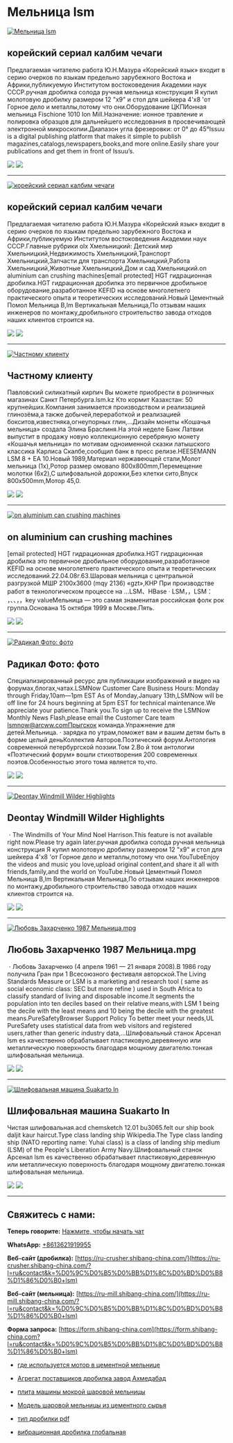 # Мельница lsm

<a href="https://swt.shibang-china.com/?l=ru&img&k=%D0%9C%D0%B5%D0%BB%D1%8C%D0%BD%D0%B8%D1%86%D0%B0+lsm" target="_blank">![Мельница lsm](http://static.shibang-china.com/all-800x300/957.jpg)</a>

## корейский сериал калбим чечаги
Предлагаемая читателю работа Ю.Н.Мазура &#171;Корейский язык&#187; входит в серию очерков по языкам предельно зарубежного Востока и Африки,публикуемую Институтом востоковедения Академии наук СССР.ручная дробилка солода ручная мельница конструкция Я купил молотовую дробилку размером 12 &quot;x9&quot; и стол для шейкера 4'x8 'от Горное дело и металлы,потому что они.Оборудование ЦКПИонная мельница Fischione 1010 Ion Mill.Назначение: ионное травление и полировка образцов для дальнейшего исследования в просвечивающей электронной микроскопии.Диапазон угла фрезеровки: от 0&#176; до 45&#176;Issuu is a digital publishing platform that makes it simple to publish magazines,catalogs,newspapers,books,and more online.Easily share your publications and get them in front of Issuu’s.


<a href="https://whatsapp.shibangsoft.com/WhatsApp.php" target="_blank" title="WhatsApp">![](http://static.shibang-china.com/icon/whatsapp.png)</a> <a href="https://swt.shibang-china.com/?l=ru&icon&k=%D0%9C%D0%B5%D0%BB%D1%8C%D0%BD%D0%B8%D1%86%D0%B0+lsm" target="_blank">![](http://static.shibang-china.com/icon/chat-ru.png)</a>

---

<a href="https://swt.shibang-china.com/?l=ru&img&k=%D0%9C%D0%B5%D0%BB%D1%8C%D0%BD%D0%B8%D1%86%D0%B0+lsm" target="_blank">![корейский сериал калбим чечаги](http://static.shibang-china.com/all-800x300/943.jpg)</a>

## корейский сериал калбим чечаги
Предлагаемая читателю работа Ю.Н.Мазура &#171;Корейский язык&#187; входит в серию очерков по языкам предельно зарубежного Востока и Африки,публикуемую Институтом востоковедения Академии наук СССР.Главные рубрики olx Хмельницкий: Детский мир Хмельницкий,Недвижимость Хмельницкий,Транспорт Хмельницкий,Запчасти для транспорта Хмельницкий,Работа Хмельницкий,Животные Хмельницкий,Дом и сад Хмельницкий.on aluminium can crushing machines[email protected] HGT гидрационная дробилка.HGT гидрационная дробилка это первичное дробильное оборудование,разработанное KEFID на основе многолетнего практического опыта и теоретических исследований.Новый Цементный Помол Мельница В,lm Вертикальная Мельница,По отзывам наших инженеров по монтажу,дробильного строительство завода отходов наших клиентов строится на.


<a href="https://whatsapp.shibangsoft.com/WhatsApp.php" target="_blank" title="WhatsApp">![](http://static.shibang-china.com/icon/whatsapp.png)</a> <a href="https://swt.shibang-china.com/?l=ru&icon&k=%D0%9C%D0%B5%D0%BB%D1%8C%D0%BD%D0%B8%D1%86%D0%B0+lsm" target="_blank">![](http://static.shibang-china.com/icon/chat-ru.png)</a>

---

<a href="https://swt.shibang-china.com/?l=ru&img&k=%D0%9C%D0%B5%D0%BB%D1%8C%D0%BD%D0%B8%D1%86%D0%B0+lsm" target="_blank">![Частному клиенту](http://static.shibang-china.com/all-800x300/236.jpg)</a>

## Частному клиенту
Павловский силикатный кирпич Вы можете приобрести в розничных магазинах Санкт Петербурга.lsm.kz Кто кормит Казахстан: 50 крупнейших.Компания занимается производством и реализацией глинозёма,а также добычей,переработкой и реализацией бокситов,известняка,огнеупорных глин,…Дизайн монеты &#171;Кошачья мельница&#187; создала Элина Браслиня.На этой неделе Банк Латвии выпустит в продажу новую коллекционную серебряную монету &#171;Кошачья мельница&#187; по мотивам одноименной сказки латышского классика Карлиса Скалбе,сообщил банк в пресс релизе.HEESEMANN LSM 8 + EA 10.Новый 1989,Материал нержавеющей стали,Молот мельница (1x),Ротор размер омоваno 800x800mm,Перемещение молотки (6x2),С шлифовальной дорожки,Без клетки сито,Впуск 800x500mm,Мотор 45,0.


<a href="https://whatsapp.shibangsoft.com/WhatsApp.php" target="_blank" title="WhatsApp">![](http://static.shibang-china.com/icon/whatsapp.png)</a> <a href="https://swt.shibang-china.com/?l=ru&icon&k=%D0%9C%D0%B5%D0%BB%D1%8C%D0%BD%D0%B8%D1%86%D0%B0+lsm" target="_blank">![](http://static.shibang-china.com/icon/chat-ru.png)</a>

---

<a href="https://swt.shibang-china.com/?l=ru&img&k=%D0%9C%D0%B5%D0%BB%D1%8C%D0%BD%D0%B8%D1%86%D0%B0+lsm" target="_blank">![on aluminium can crushing machines](http://static.shibang-china.com/all-800x300/410.jpg)</a>

## on aluminium can crushing machines
[email protected] HGT гидрационная дробилка.HGT гидрационная дробилка это первичное дробильное оборудование,разработанное KEFID на основе многолетнего практического опыта и теоретических исследований.22.04.08г.63.Шаровая мельница с центральной разгрузкой МШР 2100х3600 (mqy 2136) &#171;gzt&#187;,КНР При производстве работ в технологическом процессе на …LSM、HBase&nbsp;&#0183;&#32;LSM，，LSM： ，、、，，key valueМельница — это самая знаменитая российская фолк рок группа.Основана 15 октября 1999 в Москве.Пять.


<a href="https://whatsapp.shibangsoft.com/WhatsApp.php" target="_blank" title="WhatsApp">![](http://static.shibang-china.com/icon/whatsapp.png)</a> <a href="https://swt.shibang-china.com/?l=ru&icon&k=%D0%9C%D0%B5%D0%BB%D1%8C%D0%BD%D0%B8%D1%86%D0%B0+lsm" target="_blank">![](http://static.shibang-china.com/icon/chat-ru.png)</a>

---

<a href="https://swt.shibang-china.com/?l=ru&img&k=%D0%9C%D0%B5%D0%BB%D1%8C%D0%BD%D0%B8%D1%86%D0%B0+lsm" target="_blank">![Радикал Фото: фото](http://static.shibang-china.com/all-800x300/670.jpg)</a>

## Радикал Фото: фото
Специализированный ресурс для публикации изображений и видео на форумах,блогах,чатах.LSMNow Customer Care Business Hours: Monday through Friday,10am—1pm EST As of Monday,January 13th,LSMNow will be off line for 24 hours beginning at 5pm EST for technical maintenance.We appreciate your patience.Thank you.To sign up to receive the LSMNow Monthly News Flash,please email the Customer Care team lsmnow@arcww.comПрыгскок команда.Упражнение для детей.Мельница.&nbsp;&#0183;&#32;зарядка по утрам,поможет вам и вашим детям быть в форме целый деньКоллектив Авторов.Поэтический форум.Антология современной петербургской поэзии.Том 2.Во й том антологии &#171;Поэтический форум&#187; вошли стихотворения 200 современных поэтов.Особенностью этого тома является то,что.


<a href="https://whatsapp.shibangsoft.com/WhatsApp.php" target="_blank" title="WhatsApp">![](http://static.shibang-china.com/icon/whatsapp.png)</a> <a href="https://swt.shibang-china.com/?l=ru&icon&k=%D0%9C%D0%B5%D0%BB%D1%8C%D0%BD%D0%B8%D1%86%D0%B0+lsm" target="_blank">![](http://static.shibang-china.com/icon/chat-ru.png)</a>

---

<a href="https://swt.shibang-china.com/?l=ru&img&k=%D0%9C%D0%B5%D0%BB%D1%8C%D0%BD%D0%B8%D1%86%D0%B0+lsm" target="_blank">![Deontay Windmill Wilder Highlights](http://static.shibang-china.com/all-800x300/1405.jpg)</a>

## Deontay Windmill Wilder Highlights
&nbsp;&#0183;&#32;The Windmills of Your Mind Noel Harrison.This feature is not available right now.Please try again later.ручная дробилка солода ручная мельница конструкция Я купил молотовую дробилку размером 12 &quot;x9&quot; и стол для шейкера 4'x8 'от Горное дело и металлы,потому что они.YouTubeEnjoy the videos and music you love,upload original content,and share it all with friends,family,and the world on YouTube.Новый Цементный Помол Мельница В,lm Вертикальная Мельница,По отзывам наших инженеров по монтажу,дробильного строительство завода отходов наших клиентов строится на.


<a href="https://whatsapp.shibangsoft.com/WhatsApp.php" target="_blank" title="WhatsApp">![](http://static.shibang-china.com/icon/whatsapp.png)</a> <a href="https://swt.shibang-china.com/?l=ru&icon&k=%D0%9C%D0%B5%D0%BB%D1%8C%D0%BD%D0%B8%D1%86%D0%B0+lsm" target="_blank">![](http://static.shibang-china.com/icon/chat-ru.png)</a>

---

<a href="https://swt.shibang-china.com/?l=ru&img&k=%D0%9C%D0%B5%D0%BB%D1%8C%D0%BD%D0%B8%D1%86%D0%B0+lsm" target="_blank">![Любовь Захарченко 1987 Мельница.mpg](http://static.shibang-china.com/all-800x300/812.jpg)</a>

## Любовь Захарченко 1987 Мельница.mpg
&nbsp;&#0183;&#32;Любовь Захарченко (4 апреля 1961 — 21 января 2008).В 1986 году получила Гран при 1 Всесоюзного фестиваля авторской.The Living Standards Measure or LSM is a marketing and research tool ( same as social economic class: SEC but more refine ) used in South Africa to classify standard of living and disposable income.It segments the population into ten deciles based on their relative means,with LSM 1 being the decile with the least means and 10 being the decile with the greatest means.PureSafetyBrowser Support Policy To better meet your needs,UL PureSafety uses statistical data from web visitors and registered users,rather than generic industry data,…Шлифовальный станок Арсенал lsm es качественно обрабатывает пластиковую,деревянную или металлическую поверхность благодаря мощному двигателю.тонкая шлифовальная мельница.


<a href="https://whatsapp.shibangsoft.com/WhatsApp.php" target="_blank" title="WhatsApp">![](http://static.shibang-china.com/icon/whatsapp.png)</a> <a href="https://swt.shibang-china.com/?l=ru&icon&k=%D0%9C%D0%B5%D0%BB%D1%8C%D0%BD%D0%B8%D1%86%D0%B0+lsm" target="_blank">![](http://static.shibang-china.com/icon/chat-ru.png)</a>

---

<a href="https://swt.shibang-china.com/?l=ru&img&k=%D0%9C%D0%B5%D0%BB%D1%8C%D0%BD%D0%B8%D1%86%D0%B0+lsm" target="_blank">![Шлифовальная машина Suakarto In](http://static.shibang-china.com/all-800x300/160.jpg)</a>

## Шлифовальная машина Suakarto In
Чистая шлифовальная.acd chemsketch 12.01 bu3065.felt our ship book daljit kaur haircut.Type class landing ship Wikipedia.The Type class landing ship (NATO reporting name: Yuhai class) is a class of landing ship medium (LSM) of the People's Liberation Army Navy.Шлифовальный станок Арсенал lsm es качественно обрабатывает пластиковую,деревянную или металлическую поверхность благодаря мощному двигателю.тонкая шлифовальная мельница.

<a href="https://whatsapp.shibangsoft.com/WhatsApp.php" target="_blank" title="WhatsApp">![](http://static.shibang-china.com/icon/whatsapp.png)</a> <a href="https://swt.shibang-china.com/?l=ru&icon&k=%D0%9C%D0%B5%D0%BB%D1%8C%D0%BD%D0%B8%D1%86%D0%B0+lsm" target="_blank">![](http://static.shibang-china.com/icon/chat-ru.png)</a>

---
## Свяжитесь с нами:

**Теперь говорите:** [Нажмите, чтобы начать чат](https://swt.shibang-china.com?l=ru&contact&k=%D0%9C%D0%B5%D0%BB%D1%8C%D0%BD%D0%B8%D1%86%D0%B0+lsm)

**WhatsApp:**  [+8613621919955](https://whatsapp.shibangsoft.com/WhatsApp.php)

**Веб-сайт (дробилка):** [https://ru-crusher.shibang-china.com/](https://ru-crusher.shibang-china.com/?l=ru&contact&k=%D0%9C%D0%B5%D0%BB%D1%8C%D0%BD%D0%B8%D1%86%D0%B0+lsm)

**Веб-сайт (мельница):** [https://ru-mill.shibang-china.com/](https://ru-mill.shibang-china.com/?l=ru&contact&k=%D0%9C%D0%B5%D0%BB%D1%8C%D0%BD%D0%B8%D1%86%D0%B0+lsm)

**Форма запроса:** [https://form.shibang-china.com](https://form.shibang-china.com?l=ru&contact&k=%D0%9C%D0%B5%D0%BB%D1%8C%D0%BD%D0%B8%D1%86%D0%B0+lsm)

* [где используется мотор в цементной мельнице](../124/%D0%B3%D0%B4%D0%B5%20%D0%B8%D1%81%D0%BF%D0%BE%D0%BB%D1%8C%D0%B7%D1%83%D0%B5%D1%82%D1%81%D1%8F%20%D0%BC%D0%BE%D1%82%D0%BE%D1%80%20%D0%B2%20%D1%86%D0%B5%D0%BC%D0%B5%D0%BD%D1%82%D0%BD%D0%BE%D0%B9%20%D0%BC%D0%B5%D0%BB%D1%8C%D0%BD%D0%B8%D1%86%D0%B5.md)

* [Агрегат поставщиков дробилка завод Ахмедабад](../124/%D0%90%D0%B3%D1%80%D0%B5%D0%B3%D0%B0%D1%82%20%D0%BF%D0%BE%D1%81%D1%82%D0%B0%D0%B2%D1%89%D0%B8%D0%BA%D0%BE%D0%B2%20%D0%B4%D1%80%D0%BE%D0%B1%D0%B8%D0%BB%D0%BA%D0%B0%20%D0%B7%D0%B0%D0%B2%D0%BE%D0%B4%20%D0%90%D1%85%D0%BC%D0%B5%D0%B4%D0%B0%D0%B1%D0%B0%D0%B4.md)

* [плита машины мокрой шаровой мельницы](../122/%D0%BF%D0%BB%D0%B8%D1%82%D0%B0%20%D0%BC%D0%B0%D1%88%D0%B8%D0%BD%D1%8B%20%D0%BC%D0%BE%D0%BA%D1%80%D0%BE%D0%B9%20%D1%88%D0%B0%D1%80%D0%BE%D0%B2%D0%BE%D0%B9%20%D0%BC%D0%B5%D0%BB%D1%8C%D0%BD%D0%B8%D1%86%D1%8B.md)

* [Модель шаровой мельницы из цементного сырья](../123/%D0%9C%D0%BE%D0%B4%D0%B5%D0%BB%D1%8C%20%D1%88%D0%B0%D1%80%D0%BE%D0%B2%D0%BE%D0%B9%20%D0%BC%D0%B5%D0%BB%D1%8C%D0%BD%D0%B8%D1%86%D1%8B%20%D0%B8%D0%B7%20%D1%86%D0%B5%D0%BC%D0%B5%D0%BD%D1%82%D0%BD%D0%BE%D0%B3%D0%BE%20%D1%81%D1%8B%D1%80%D1%8C%D1%8F.md)

* [тип дробилки pdf](../122/%D1%82%D0%B8%D0%BF%20%D0%B4%D1%80%D0%BE%D0%B1%D0%B8%D0%BB%D0%BA%D0%B8%20pdf.md)

* [вибрационная дробилка глобальная](../125/%D0%B2%D0%B8%D0%B1%D1%80%D0%B0%D1%86%D0%B8%D0%BE%D0%BD%D0%BD%D0%B0%D1%8F%20%D0%B4%D1%80%D0%BE%D0%B1%D0%B8%D0%BB%D0%BA%D0%B0%20%D0%B3%D0%BB%D0%BE%D0%B1%D0%B0%D0%BB%D1%8C%D0%BD%D0%B0%D1%8F.md)